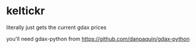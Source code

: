 # keltickr
literally just gets the current gdax prices

you'll need gdax-python from https://github.com/danpaquin/gdax-python

